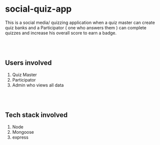 # **social-quiz-app**

This is a social media/ quizzing application when a quiz master can create quiz banks and a Participator ( one who answers them ) can complete quizzes and increase his overall score to earn a badge.

<br/><br/>

## **Users involved**

1. Quiz Master
2. Participator
3. Admin who views all data

<br/><br/>

## **Tech stack involved**
1. Node
2. Mongoose
3. express
